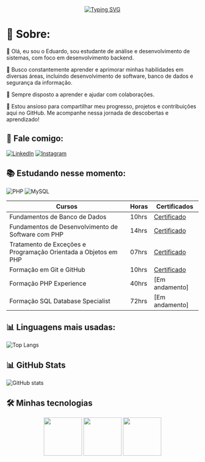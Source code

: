 <div align="center">

[![Typing SVG](https://readme-typing-svg.demolab.com?font=Fira+Code&pause=1000&color=8304F7&center=true&width=435&lines=Bem-vindo+ao+meu+Git-Hub)](https://git.io/typing-svg)</div>

<div align="left">

# 🦦 Sobre:

👾 Olá, eu sou o Eduardo, sou estudante de análise e desenvolvimento de sistemas, com foco em desenvolvimento backend.

🌱 Busco constantemente aprender e aprimorar minhas habilidades em diversas áreas, incluindo desenvolvimento de software, banco de dados e segurança da informação.

💼 Sempre disposto a aprender e ajudar com colaborações.

🚀 Estou ansioso para compartilhar meu progresso, projetos e contribuições aqui no GitHub. Me acompanhe nessa jornada de descobertas e aprendizado! 

## 👋 Fale comigo:
[![LinkedIn](https://img.shields.io/badge/LinkedIn-0077B5?style=for-the-badge&logo=linkedin&logoColor=white)](https://www.linkedin.com/in/eduardo-weissheimer/)
[![Instagram](https://img.shields.io/badge/Instagram-%23E1306C?style=for-the-badge)](https://www.instagram.com/edu_weissheimer/)

## 📚 Estudando nesse momento:
![PHP](https://img.shields.io/badge/PHP-%23484c89?style=for-the-badge&logo=php&logoColor=white) 
![MySQL](https://img.shields.io/badge/MySQL-%2300758F?style=for-the-badge&logo=mysql&logoColor=black) 

| Cursos | Horas | Certificados |
|--------|-------|--------------|
| Fundamentos de Banco de Dados | 10hrs | [Certificado](https://www.dio.me/certificate/FXGK7TTL/share)
| Fundamentos de Desenvolvimento de Software com PHP | 14hrs | [Certificado](https://www.dio.me/certificate/6QJJPDWW/share)
| Tratamento de Exceções e Programação Orientada a Objetos em PHP | 07hrs | [Certificado](https://www.dio.me/certificate/L73BPSJQ/share)
| Formação em Git e GitHub | 10hrs | [Certificado](https://www.dio.me/certificate/AKOAUGMT/share)
| Formação PHP Experience | 40hrs | [Em andamento]
| Formação SQL Database Specialist | 72hrs | [Em andamento]

## 📊 Linguagens mais usadas:
![Top Langs](https://github-readme-stats-git-masterrstaa-rickstaa.vercel.app/api/top-langs/?username=Eduardo220&theme=midnight-purple&layout=compact&bg_color=000&border_color=8300ff&text_color=FFF)

## 📊 GitHub Stats

![GitHub stats](https://github-readme-stats.vercel.app/api?username=Eduardo220&hide_title=true&border_color=8300ff&theme=midnight-purple&show_icons=true)


## 🛠️ Minhas tecnologias
<p align="center">

<img src="https://cdn.jsdelivr.net/gh/devicons/devicon@latest/icons/git/git-original.svg" width="100">   
<img src="https://cdn.jsdelivr.net/gh/devicons/devicon@latest/icons/mysql/mysql-original.svg" width="100">      
<img src="https://cdn.jsdelivr.net/gh/devicons/devicon@latest/icons/php/php-original.svg" width="100">       

</p>
